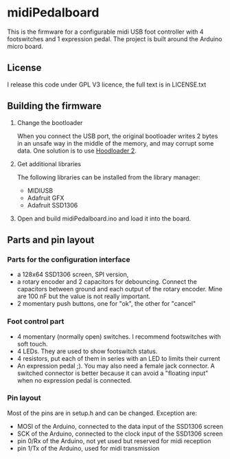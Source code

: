 # midiPedalboard

This is the firmware for a configurable midi USB foot controller with 4 footswitches and 1 expression pedal. The project is built around the Arduino micro board.

## License

I release this code under GPL V3 licence, the full text is in LICENSE.txt

## Building the firmware

1. Change the bootloader

   When you connect the USB port, the original bootloader writes 2 bytes in an unsafe way in the middle of the memory, and may corrupt some data. One solution is to use [Hoodloader 2](https://github.com/NicoHood/HoodLoader2).

2. Get additional libraries

   The following libraries can be installed from the library manager:
  
   * MIDIUSB
   * Adafruit GFX
   * Adafruit SSD1306

3. Open and build midiPedalboard.ino and load it into the board.

## Parts and pin layout

### Parts for the configuration interface
* a 128x64 SSD1306 screen, SPI version,
* a rotary encoder and 2 capacitors for debouncing. Connect the capacitors between ground and each output of the rotary encoder. Mine are 100&nbsp;nF but the value is not really important.
* 2 momentary push buttons, one for "ok", the other for "cancel"

### Foot control part
* 4 momentary (normally open) switches. I recommend footswitches with soft touch.
* 4 LEDs. They are used to show footswitch status.
* 4 resistors, put each of them in series with an LED to limits their current
* An expression pedal ;). You may also need a female jack connector. A switched connector is better because it can avoid a "floating input" when no expression pedal is connected.

### Pin layout
Most of the pins are in setup.h and can be changed. Exception are:

* MOSI of the Arduino, connected to the data input of the SSD1306 screen
* SCK of the Arduino, connected to the clock input of the SSD1306 screen
* pin 0/Rx of the Arduino, not yet used but reserved for midi reception
* pin 1/Tx of the Arduino, used for midi transmission

